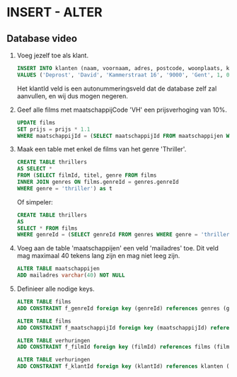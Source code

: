 # INSERT - ALTER
## Database video
1. Voeg jezelf toe als klant.
    ```sql
    INSERT INTO klanten (naam, voornaam, adres, postcode, woonplaats, klantStatus, totaalGehuurd, datumLid, lidgeld)
    VALUES ('Deprost', 'David', 'Kammerstraat 16', '9000', 'Gent', 1, 0, '2022-08-30', 0)
    ```
    Het klantId veld is een autonummeringsveld dat de database zelf zal aanvullen, en wij dus mogen negeren.

2. Geef alle films met maatschappijCode 'VH' een prijsverhoging van 10%.
    ```sql
    UPDATE films
    SET prijs = prijs * 1.1
    WHERE maatschappijId = (SELECT maatschappijId FROM maatschappijen WHERE maatschappijCode='VH')
    ```

3. Maak een table met enkel de films van het genre 'Thriller'.
    ```sql
    CREATE TABLE thrillers
    AS SELECT *
    FROM (SELECT filmId, titel, genre FROM films
    INNER JOIN genres ON films.genreId = genres.genreId
    WHERE genre = 'thriller') as t
    ```

    Of simpeler:
    ```sql
    CREATE TABLE thrillers
    AS
    SELECT * FROM films
    WHERE genreId = (SELECT genreId FROM genres WHERE genre = 'thriller')
    ```

4. Voeg aan de table 'maatschappijen' een veld 'mailadres' toe. Dit veld mag maximaal 40 tekens lang zijn en mag niet leeg zijn.
    ```sql
    ALTER TABLE maatschappijen
    ADD mailadres varchar(40) NOT NULL
    ```

5. Definieer alle nodige keys.
    ```sql
    ALTER TABLE films
    ADD CONSTRAINT f_genreId foreign key (genreId) references genres (genreId);

    ALTER TABLE films
    ADD CONSTRAINT f_maatschappijId foreign key (maatschappijId) references maatschappijen (maatschappijId);

    ALTER TABLE verhuringen
    ADD CONSTRAINT f_filmId foreign key (filmId) references films (filmId);

    ALTER TABLE verhuringen
    ADD CONSTRAINT f_klantId foreign key (klantId) references klanten (klantId);
    ```
